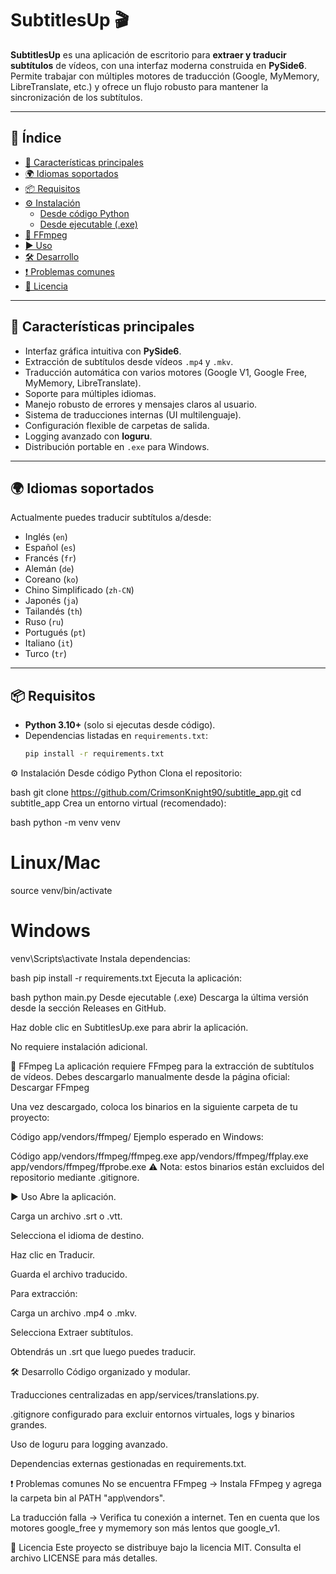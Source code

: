 # SubtitlesUp 🎬

**SubtitlesUp** es una aplicación de escritorio para **extraer y traducir subtítulos** de vídeos, con una interfaz moderna construida en **PySide6**.  
Permite trabajar con múltiples motores de traducción (Google, MyMemory, LibreTranslate, etc.) y ofrece un flujo robusto para mantener la sincronización de los subtítulos.

---

## 📑 Índice
- [🚀 Características principales](#-características-principales)
- [🌍 Idiomas soportados](#-idiomas-soportados)
- [📦 Requisitos](#-requisitos)
- [⚙️ Instalación](#️-instalación)
  - [Desde código Python](#desde-código-python)
  - [Desde ejecutable (.exe)](#desde-ejecutable-exe)
- [🎥 FFmpeg](#-ffmpeg)
- [▶️ Uso](#️-uso)
- [🛠️ Desarrollo](#️-desarrollo)
- [❗ Problemas comunes](#-problemas-comunes)
- [📜 Licencia](#-licencia)

---

## 🚀 Características principales
- Interfaz gráfica intuitiva con **PySide6**.
- Extracción de subtítulos desde vídeos `.mp4` y `.mkv`.
- Traducción automática con varios motores (Google V1, Google Free, MyMemory, LibreTranslate).
- Soporte para múltiples idiomas.
- Manejo robusto de errores y mensajes claros al usuario.
- Sistema de traducciones internas (UI multilenguaje).
- Configuración flexible de carpetas de salida.
- Logging avanzado con **loguru**.
- Distribución portable en `.exe` para Windows.

---

## 🌍 Idiomas soportados
Actualmente puedes traducir subtítulos a/desde:

- Inglés (`en`)
- Español (`es`)
- Francés (`fr`)
- Alemán (`de`)
- Coreano (`ko`)
- Chino Simplificado (`zh-CN`)
- Japonés (`ja`)
- Tailandés (`th`)
- Ruso (`ru`)
- Portugués (`pt`)
- Italiano (`it`)
- Turco (`tr`)

---

## 📦 Requisitos

- **Python 3.10+** (solo si ejecutas desde código).
- Dependencias listadas en `requirements.txt`:
  ```bash
  pip install -r requirements.txt
⚙️ Instalación
Desde código Python
Clona el repositorio:

bash
git clone https://github.com/CrimsonKnight90/subtitle_app.git
cd subtitle_app
Crea un entorno virtual (recomendado):

bash
python -m venv venv
# Linux/Mac
source venv/bin/activate
# Windows
venv\Scripts\activate
Instala dependencias:

bash
pip install -r requirements.txt
Ejecuta la aplicación:

bash
python main.py
Desde ejecutable (.exe)
Descarga la última versión desde la sección Releases en GitHub.

Haz doble clic en SubtitlesUp.exe para abrir la aplicación.

No requiere instalación adicional.

🎥 FFmpeg
La aplicación requiere FFmpeg para la extracción de subtítulos de vídeos. Debes descargarlo manualmente desde la página oficial: Descargar FFmpeg

Una vez descargado, coloca los binarios en la siguiente carpeta de tu proyecto:

Código
app/vendors/ffmpeg/
Ejemplo esperado en Windows:

Código
app/vendors/ffmpeg/ffmpeg.exe
app/vendors/ffmpeg/ffplay.exe
app/vendors/ffmpeg/ffprobe.exe
⚠️ Nota: estos binarios están excluidos del repositorio mediante .gitignore.

▶️ Uso
Abre la aplicación.

Carga un archivo .srt o .vtt.

Selecciona el idioma de destino.

Haz clic en Traducir.

Guarda el archivo traducido.

Para extracción:

Carga un archivo .mp4 o .mkv.

Selecciona Extraer subtítulos.

Obtendrás un .srt que luego puedes traducir.

🛠️ Desarrollo
Código organizado y modular.

Traducciones centralizadas en app/services/translations.py.

.gitignore configurado para excluir entornos virtuales, logs y binarios grandes.

Uso de loguru para logging avanzado.

Dependencias externas gestionadas en requirements.txt.

❗ Problemas comunes
No se encuentra FFmpeg → Instala FFmpeg y agrega la carpeta bin al PATH "app\vendors".

La traducción falla → Verifica tu conexión a internet. Ten en cuenta que los motores google_free y mymemory son más lentos que google_v1.

📜 Licencia
Este proyecto se distribuye bajo la licencia MIT. Consulta el archivo LICENSE para más detalles.